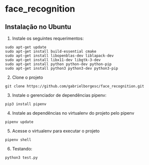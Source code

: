 # face_recognition

## Instalação no Ubuntu

1. Instale os seguintes requerimentos:
```
sudo apt-get update
sudo apt-get install build-essential cmake
sudo apt-get install libopenblas-dev liblapack-dev 
sudo apt-get install libx11-dev libgtk-3-dev
sudo apt-get install python python-dev python-pip
sudo apt-get install python3 python3-dev python3-pip
```

2. Clone o projeto
```
git clone https://github.com/gabrielborgesc/face_recognition.git
```

3. Instale o gerenciador de dependências pipenv:
```
pip3 install pipenv
```

4. Instale as dependências no virtualenv do projeto pelo pipenv
```
pipenv update
```
5. Acesse o virtualenv para executar o projeto
```
pipenv shell
```
6. Testando:
```
python3 test.py
```
